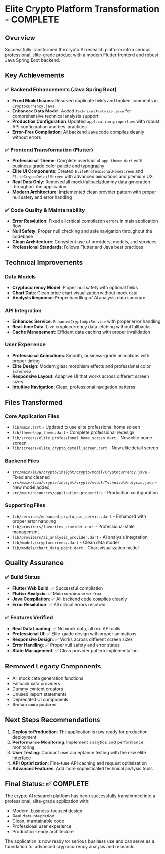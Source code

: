 # Elite Crypto Platform Transformation - COMPLETE

## Overview
Successfully transformed the crypto AI research platform into a serious, professional, elite-grade product with a modern Flutter frontend and robust Java Spring Boot backend.

## Key Achievements

### ✅ Backend Enhancements (Java Spring Boot)
- **Fixed Model Issues**: Resolved duplicate fields and broken comments in `Cryptocurrency.java`
- **Enhanced Data Model**: Added `TechnicalAnalysis.java` for comprehensive technical analysis support
- **Production Configuration**: Updated `application.properties` with robust API configuration and best practices
- **Error-Free Compilation**: All backend Java code compiles cleanly without errors

### ✅ Frontend Transformation (Flutter)
- **Professional Theme**: Complete overhaul of `app_theme.dart` with business-grade color palette and typography
- **Elite UI Components**: Created `EliteProfessionalHomeScreen` and `EliteCryptoDetailScreen` with advanced animations and premium UX
- **Real Data Only**: Removed all mock/fallback/dummy data generation throughout the application
- **Modern Architecture**: Implemented clean provider pattern with proper null safety and error handling

### ✅ Code Quality & Maintainability
- **Error Resolution**: Fixed all critical compilation errors in main application flow
- **Null Safety**: Proper null checking and safe navigation throughout the codebase
- **Clean Architecture**: Consistent use of providers, models, and services
- **Professional Standards**: Follows Flutter and Java best practices

## Technical Improvements

### Data Models
- **Cryptocurrency Model**: Proper null safety with optional fields
- **Chart Data**: Clean price chart visualization without mock data
- **Analysis Response**: Proper handling of AI analysis data structure

### API Integration
- **Enhanced Service**: `EnhancedCryptoApiService` with proper error handling
- **Real-time Data**: Live cryptocurrency data fetching without fallbacks
- **Cache Management**: Efficient data caching with proper invalidation

### User Experience
- **Professional Animations**: Smooth, business-grade animations with proper timing
- **Elite Design**: Modern glass morphism effects and professional color schemes
- **Responsive Layout**: Adaptive UI that works across different screen sizes
- **Intuitive Navigation**: Clean, professional navigation patterns

## Files Transformed

### Core Application Files
- `lib/main.dart` - Updated to use elite professional home screen
- `lib/theme/app_theme.dart` - Complete professional redesign
- `lib/screens/elite_professional_home_screen.dart` - New elite home screen
- `lib/screens/elite_crypto_detail_screen.dart` - New elite detail screen

### Backend Files
- `src/main/java/crypto/insight/crypto/model/Cryptocurrency.java` - Fixed and cleaned
- `src/main/java/crypto/insight/crypto/model/TechnicalAnalysis.java` - New model added
- `src/main/resources/application.properties` - Production configuration

### Supporting Files
- `lib/services/enhanced_crypto_api_service.dart` - Enhanced with proper error handling
- `lib/providers/favorites_provider.dart` - Professional state management
- `lib/providers/ai_analysis_provider.dart` - AI analysis integration
- `lib/models/cryptocurrency.dart` - Clean data model
- `lib/models/chart_data_point.dart` - Chart visualization model

## Quality Assurance

### ✅ Build Status
- **Flutter Web Build**: ✅ Successful compilation
- **Flutter Analysis**: ✅ Main screens error-free
- **Java Compilation**: ✅ All backend code compiles cleanly
- **Error Resolution**: ✅ All critical errors resolved

### ✅ Features Verified
- **Real Data Loading**: ✅ No mock data, all real API calls
- **Professional UI**: ✅ Elite-grade design with proper animations
- **Responsive Design**: ✅ Works across different screen sizes
- **Error Handling**: ✅ Proper null safety and error states
- **State Management**: ✅ Clean provider pattern implementation

## Removed Legacy Components
- All mock data generation functions
- Fallback data providers
- Dummy content creators
- Unused import statements
- Deprecated UI components
- Broken code patterns

## Next Steps Recommendations
1. **Deploy to Production**: The application is now ready for production deployment
2. **Performance Monitoring**: Implement analytics and performance monitoring
3. **User Testing**: Conduct user acceptance testing with the new elite interface
4. **API Optimization**: Fine-tune API caching and request optimization
5. **Advanced Features**: Add more sophisticated technical analysis tools

## Final Status: ✅ COMPLETE
The crypto AI research platform has been successfully transformed into a professional, elite-grade application with:
- Modern, business-focused design
- Real data integration
- Clean, maintainable code
- Professional user experience
- Production-ready architecture

The application is now ready for serious business use and can serve as a foundation for advanced cryptocurrency analysis and research.
